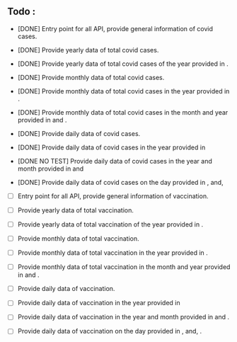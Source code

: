 


## Todo :

- [DONE] Entry point for all API, provide general information of covid cases.
- [DONE] Provide yearly data of total covid cases.
- [DONE] Provide yearly data of total covid cases of the year provided in <year>.

- [DONE] Provide monthly data of total covid cases.
- [DONE] Provide monthly data of total covid cases in the year provided in <year>.
- [DONE] Provide monthly data of total covid cases in the month and year provided in <year> and <month>.

- [DONE] Provide daily data of covid cases.
- [DONE] Provide daily data of covid cases in the year provided in <year>
- [DONE NO TEST] Provide daily data of covid cases in the year and month provided in <year> and <month>
- [DONE] Provide daily data of covid cases on the day provided in <year>, <month> and, <date>


- [ ] Entry point for all API, provide general information of vaccination.
- [ ] Provide yearly data of total vaccination.
- [ ] Provide yearly data of total vaccination of the year provided in <year>.

- [ ] Provide monthly data of total vaccination.
- [ ] Provide monthly data of total vaccination in the year provided in <year>.
- [ ] Provide monthly data of total vaccination in the month and year provided in <year> and <month>.

- [ ] Provide daily data of vaccination.
- [ ] Provide daily data of vaccination in the year provided in <year>
- [ ] Provide daily data of vaccination in the year and month provided in <year> and <month>.
- [ ] Provide daily data of vaccination on the day provided in <year>, <month> and, <date>.
